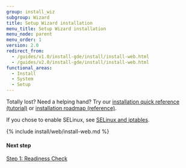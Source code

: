 ```yaml
---
group: install_wiz
subgroup: Wizard
title: Setup Wizard installation
menu_title: Setup Wizard installation
menu_node: parent
menu_order: 1
version: 2.0
redirect_from:
  - /guides/v1.0/install-gde/install/install-web.html
  - /guides/v2.0/install-gde/install/install-web.html
functional_areas:
  - Install
  - System
  - Setup
---
```


<div class="bs-callout bs-callout-tip">
  <p>Totally lost? Need a helping hand? Try our <a href="{{ page.baseurl }}/install-gde/install-quick-ref.html">installation quick reference (tutorial)</a> or <a href="{{ page.baseurl }}/install-gde/install-roadmap_part1.html">installation roadmap (reference)</a>.</p>
</div>

<div class="bs-callout bs-callout-info" id="info">
  <p>If you chose to enable SELinux, see <a href="{{ page.baseurl }}/install-gde/prereq/security.html">SELinux and iptables</a>.</p>
</div>

{% include install/web/install-web.md %}

#### Next step

<a href="{{ page.baseurl }}/install-gde/install/web/install-web_1-readiness.html">Step 1: Readiness Check</a>
